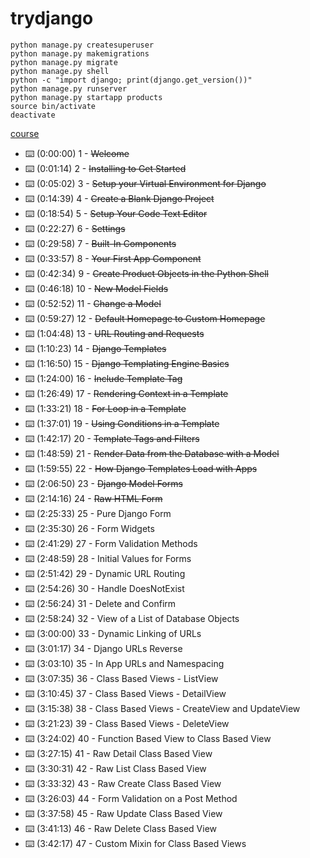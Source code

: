 # trydjango

```shell
python manage.py createsuperuser
python manage.py makemigrations
python manage.py migrate
python manage.py shell
python -c "import django; print(django.get_version())"
python manage.py runserver
python manage.py startapp products
source bin/activate
deactivate
```
[course](https://www.youtube.com/watch?v=F5mRW0jo-U4&list=PLWKjhJtqVAbnqBxcdjVGgT3uVR10bzTEB&index=6)

* ⌨️ (0:00:00) 1 - ~~Welcome~~
* ⌨️ (0:01:14) 2 - ~~Installing to Get Started~~
* ⌨️ (0:05:02) 3 - ~~Setup your Virtual Environment for Django~~
* ⌨️ (0:14:39) 4 - ~~Create a Blank Django Project~~
* ⌨️ (0:18:54) 5 - ~~Setup Your Code Text Editor~~
* ⌨️ (0:22:27) 6 - ~~Settings~~
* ⌨️ (0:29:58) 7 - ~~Built-In Components~~
* ⌨️ (0:33:57) 8 - ~~Your First App Component~~
* ⌨️ (0:42:34) 9 - ~~Create Product Objects in the Python Shell~~
* ⌨️ (0:46:18) 10 - ~~New Model Fields~~
* ⌨️ (0:52:52) 11 - ~~Change a Model~~
* ⌨️ (0:59:27) 12 - ~~Default Homepage to Custom Homepage~~
* ⌨️ (1:04:48) 13 - ~~URL Routing and Requests~~
* ⌨️ (1:10:23) 14 - ~~Django Templates~~
* ⌨️ (1:16:50) 15 - ~~Django Templating Engine Basics~~
* ⌨️ (1:24:00) 16 - ~~Include Template Tag~~
* ⌨️ (1:26:49) 17 - ~~Rendering Context in a Template~~
* ⌨️ (1:33:21) 18 - ~~For Loop in a Template~~
* ⌨️ (1:37:01) 19 - ~~Using Conditions in a Template~~
* ⌨️ (1:42:17) 20 - ~~Template Tags and Filters~~
* ⌨️ (1:48:59) 21 - ~~Render Data from the Database with a Model~~
* ⌨️ (1:59:55) 22 - ~~How Django Templates Load with Apps~~
* ⌨️ (2:06:50) 23 - ~~Django Model Forms~~
* ⌨️ (2:14:16) 24 - ~~Raw HTML Form~~
* ⌨️ (2:25:33) 25 - Pure Django Form
* ⌨️ (2:35:30) 26 - Form Widgets
* ⌨️ (2:41:29) 27 - Form Validation Methods
* ⌨️ (2:48:59) 28 - Initial Values for Forms
* ⌨️ (2:51:42) 29 - Dynamic URL Routing
* ⌨️ (2:54:26) 30 - Handle DoesNotExist
* ⌨️ (2:56:24) 31 - Delete and Confirm
* ⌨️ (2:58:24) 32 - View of a List of Database Objects
* ⌨️ (3:00:00) 33 - Dynamic Linking of URLs
* ⌨️ (3:01:17) 34 - Django URLs Reverse
* ⌨️ (3:03:10) 35 - In App URLs and Namespacing
* ⌨️ (3:07:35) 36 - Class Based Views - ListView
* ⌨️ (3:10:45) 37 - Class Based Views - DetailView
* ⌨️ (3:15:38) 38 - Class Based Views - CreateView and UpdateView
* ⌨️ (3:21:23) 39 - Class Based Views - DeleteView
* ⌨️ (3:24:02) 40 - Function Based View to Class Based View
* ⌨️ (3:27:15) 41 - Raw Detail Class Based View
* ⌨️ (3:30:31) 42 - Raw List Class Based View
* ⌨️ (3:33:32) 43 - Raw Create Class Based View
* ⌨️ (3:26:03) 44 - Form Validation on a Post Method
* ⌨️ (3:37:58) 45 - Raw Update Class Based View
* ⌨️ (3:41:13) 46 - Raw Delete Class Based View
* ⌨️ (3:42:17) 47 - Custom Mixin for Class Based Views